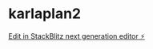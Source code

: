 # karlaplan2

[Edit in StackBlitz next generation editor ⚡️](https://stackblitz.com/~/github.com/aimwizards/karlaplan2)